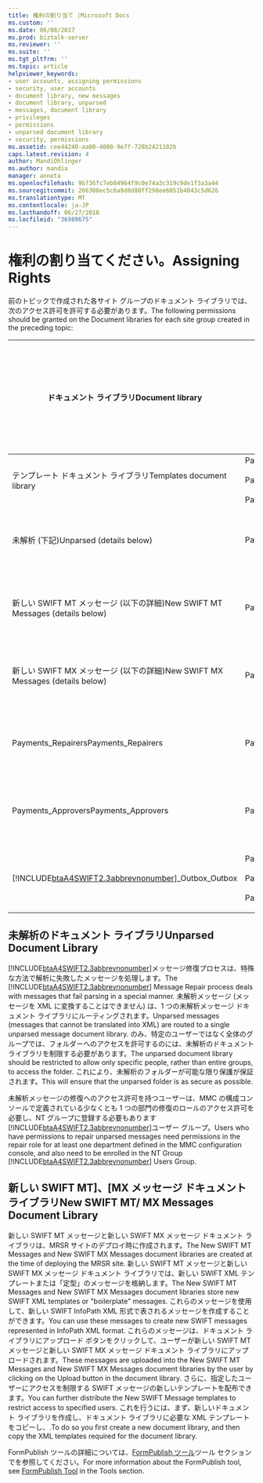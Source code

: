 ```yaml
---
title: 権利の割り当て |Microsoft Docs
ms.custom: ''
ms.date: 06/08/2017
ms.prod: biztalk-server
ms.reviewer: ''
ms.suite: ''
ms.tgt_pltfrm: ''
ms.topic: article
helpviewer_keywords:
- user accounts, assigning permissions
- security, user accounts
- document library, new messages
- document library, unparsed
- messages, document library
- privileges
- permissions
- unparsed document library
- security, permissions
ms.assetid: cee44240-aa00-4080-9e7f-728b2421102b
caps.latest.revision: 4
author: MandiOhlinger
ms.author: mandia
manager: anneta
ms.openlocfilehash: 9b736fc7eb84964f9c0e74a3c319c9de1f3a3a44
ms.sourcegitcommit: 266308ec5c6a9d8d80ff298ee6051b4843c5d626
ms.translationtype: MT
ms.contentlocale: ja-JP
ms.lasthandoff: 06/27/2018
ms.locfileid: "36989675"
---
```

# <a name="assigning-rights"></a><span data-ttu-id="f086f-102">権利の割り当てください。</span><span class="sxs-lookup"><span data-stu-id="f086f-102">Assigning Rights</span></span>
<span data-ttu-id="f086f-103">前のトピックで作成された各サイト グループのドキュメント ライブラリでは、次のアクセス許可を許可する必要があります。</span><span class="sxs-lookup"><span data-stu-id="f086f-103">The following permissions should be granted on the Document libraries for each site group created in the preceding topic:</span></span>  


|                                         <span data-ttu-id="f086f-104">ドキュメント ライブラリ</span><span class="sxs-lookup"><span data-stu-id="f086f-104">Document library</span></span>                                         |                                   <span data-ttu-id="f086f-105">サイト グループ</span><span class="sxs-lookup"><span data-stu-id="f086f-105">Site groups</span></span>                                   | <span data-ttu-id="f086f-106">カスタム ドキュメント ライブラリのアクセス許可を適用するには</span><span class="sxs-lookup"><span data-stu-id="f086f-106">Custom document library permissions to apply</span></span> |
|--------------------------------------------------------------------------------------------------|---------------------------------------------------------------------------------|----------------------------------------------|
|                                    <span data-ttu-id="f086f-107">テンプレート ドキュメント ライブラリ</span><span class="sxs-lookup"><span data-stu-id="f086f-107">Templates document library</span></span>                                    | <span data-ttu-id="f086f-108">Payments_Creators</span><span class="sxs-lookup"><span data-stu-id="f086f-108">Payments_Creators</span></span><br /><br /> <span data-ttu-id="f086f-109">Payments_Repairers</span><span class="sxs-lookup"><span data-stu-id="f086f-109">Payments_Repairers</span></span><br /><br /> <span data-ttu-id="f086f-110">Payments_Approvers</span><span class="sxs-lookup"><span data-stu-id="f086f-110">Payments_Approvers</span></span> |                  <span data-ttu-id="f086f-111">アイテムの表示</span><span class="sxs-lookup"><span data-stu-id="f086f-111">View items</span></span>                  |
|                                     <span data-ttu-id="f086f-112">未解析 (下記)</span><span class="sxs-lookup"><span data-stu-id="f086f-112">Unparsed (details below)</span></span>                                     |                               <span data-ttu-id="f086f-113">Payments_Repairers</span><span class="sxs-lookup"><span data-stu-id="f086f-113">Payments_Repairers</span></span>                                |       <span data-ttu-id="f086f-114">表示、挿入、編集、アイテムの削除</span><span class="sxs-lookup"><span data-stu-id="f086f-114">View, insert, edit, delete items</span></span>       |
|                              <span data-ttu-id="f086f-115">新しい SWIFT MT メッセージ (以下の詳細)</span><span class="sxs-lookup"><span data-stu-id="f086f-115">New SWIFT MT Messages (details below)</span></span>                               |                                <span data-ttu-id="f086f-116">Payments_Creators</span><span class="sxs-lookup"><span data-stu-id="f086f-116">Payments_Creators</span></span>                                |       <span data-ttu-id="f086f-117">表示、挿入、編集、アイテムの削除</span><span class="sxs-lookup"><span data-stu-id="f086f-117">View, insert, edit, delete items</span></span>       |
|                              <span data-ttu-id="f086f-118">新しい SWIFT MX メッセージ (以下の詳細)</span><span class="sxs-lookup"><span data-stu-id="f086f-118">New SWIFT MX Messages (details below)</span></span>                               |                                <span data-ttu-id="f086f-119">Payments_Creators</span><span class="sxs-lookup"><span data-stu-id="f086f-119">Payments_Creators</span></span>                                |       <span data-ttu-id="f086f-120">表示、挿入、編集、アイテムの削除</span><span class="sxs-lookup"><span data-stu-id="f086f-120">View, insert, edit, delete items</span></span>       |
|                                        <span data-ttu-id="f086f-121">Payments_Repairers</span><span class="sxs-lookup"><span data-stu-id="f086f-121">Payments_Repairers</span></span>                                        |                               <span data-ttu-id="f086f-122">Payments_Repairers</span><span class="sxs-lookup"><span data-stu-id="f086f-122">Payments_Repairers</span></span>                                |       <span data-ttu-id="f086f-123">表示、挿入、編集、アイテムの削除</span><span class="sxs-lookup"><span data-stu-id="f086f-123">View, insert, edit, delete items</span></span>       |
|                                        <span data-ttu-id="f086f-124">Payments_Approvers</span><span class="sxs-lookup"><span data-stu-id="f086f-124">Payments_Approvers</span></span>                                        |                               <span data-ttu-id="f086f-125">Payments_Approvers</span><span class="sxs-lookup"><span data-stu-id="f086f-125">Payments_Approvers</span></span>                                |       <span data-ttu-id="f086f-126">表示、挿入、編集、アイテムの削除</span><span class="sxs-lookup"><span data-stu-id="f086f-126">View, insert, edit, delete items</span></span>       |
| [!INCLUDE[btaA4SWIFT2.3abbrevnonumber](../../includes/btaa4swift2-3abbrevnonumber-md.md)]<span data-ttu-id="f086f-127">_Outbox</span><span class="sxs-lookup"><span data-stu-id="f086f-127">_Outbox</span></span> | <span data-ttu-id="f086f-128">Payments_Creators</span><span class="sxs-lookup"><span data-stu-id="f086f-128">Payments_Creators</span></span><br /><br /> <span data-ttu-id="f086f-129">Payments_Repairers</span><span class="sxs-lookup"><span data-stu-id="f086f-129">Payments_Repairers</span></span><br /><br /> <span data-ttu-id="f086f-130">Payments_Approvers</span><span class="sxs-lookup"><span data-stu-id="f086f-130">Payments_Approvers</span></span> |       <span data-ttu-id="f086f-131">表示、挿入、編集、アイテムの削除</span><span class="sxs-lookup"><span data-stu-id="f086f-131">View, insert, edit, delete items</span></span>       |

## <a name="unparsed-document-library"></a><span data-ttu-id="f086f-132">未解析のドキュメント ライブラリ</span><span class="sxs-lookup"><span data-stu-id="f086f-132">Unparsed Document Library</span></span>  
 <span data-ttu-id="f086f-133">[!INCLUDE[btaA4SWIFT2.3abbrevnonumber](../../includes/btaa4swift2-3abbrevnonumber-md.md)]メッセージ修復プロセスは、特殊な方法で解析に失敗したメッセージを処理します。</span><span class="sxs-lookup"><span data-stu-id="f086f-133">The [!INCLUDE[btaA4SWIFT2.3abbrevnonumber](../../includes/btaa4swift2-3abbrevnonumber-md.md)] Message Repair process deals with messages that fail parsing in a special manner.</span></span> <span data-ttu-id="f086f-134">未解析メッセージ (メッセージを XML に変換することはできません) は、1 つの未解析メッセージ ドキュメント ライブラリにルーティングされます。</span><span class="sxs-lookup"><span data-stu-id="f086f-134">Unparsed messages (messages that cannot be translated into XML) are routed to a single unparsed message document library.</span></span> <span data-ttu-id="f086f-135">のみ、特定のユーザーではなく全体のグループでは、フォルダーへのアクセスを許可するのには、未解析のドキュメント ライブラリを制限する必要があります。</span><span class="sxs-lookup"><span data-stu-id="f086f-135">The unparsed document library should be restricted to allow only specific people, rather than entire groups, to access the folder.</span></span> <span data-ttu-id="f086f-136">これにより、未解析のフォルダーが可能な限り保護が保証されます。</span><span class="sxs-lookup"><span data-stu-id="f086f-136">This will ensure that the unparsed folder is as secure as possible.</span></span>  

 <span data-ttu-id="f086f-137">未解析メッセージの修復へのアクセス許可を持つユーザーは、MMC の構成コンソールで定義されている少なくとも 1 つの部門の修復のロールのアクセス許可を必要し、NT グループに登録する必要もあります[!INCLUDE[btaA4SWIFT2.3abbrevnonumber](../../includes/btaa4swift2-3abbrevnonumber-md.md)]ユーザー グループ。</span><span class="sxs-lookup"><span data-stu-id="f086f-137">Users who have permissions to repair unparsed messages need permissions in the repair role for at least one department defined in the MMC configuration console, and also need to be enrolled in the NT Group [!INCLUDE[btaA4SWIFT2.3abbrevnonumber](../../includes/btaa4swift2-3abbrevnonumber-md.md)] Users Group.</span></span>  

## <a name="new-swift-mt-mx-messages-document-library"></a><span data-ttu-id="f086f-138">新しい SWIFT MT]、[MX メッセージ ドキュメント ライブラリ</span><span class="sxs-lookup"><span data-stu-id="f086f-138">New SWIFT MT/ MX Messages Document Library</span></span>  
 <span data-ttu-id="f086f-139">新しい SWIFT MT メッセージと新しい SWIFT MX メッセージ ドキュメント ライブラリは、MRSR サイトのデプロイ時に作成されます。</span><span class="sxs-lookup"><span data-stu-id="f086f-139">The New SWIFT MT Messages and New SWIFT MX Messages document libraries are created at the time of deploying the MRSR site.</span></span> <span data-ttu-id="f086f-140">新しい SWIFT MT メッセージと新しい SWIFT MX メッセージ ドキュメント ライブラリでは、新しい SWIFT XML テンプレートまたは「定型」のメッセージを格納します。</span><span class="sxs-lookup"><span data-stu-id="f086f-140">The New SWIFT MT Messages and New SWIFT MX Messages document libraries store new SWIFT XML templates or "boilerplate" messages.</span></span> <span data-ttu-id="f086f-141">これらのメッセージを使用して、新しい SWIFT InfoPath XML 形式で表されるメッセージを作成することができます。</span><span class="sxs-lookup"><span data-stu-id="f086f-141">You can use these messages to create new SWIFT messages represented in InfoPath XML format.</span></span> <span data-ttu-id="f086f-142">これらのメッセージは、ドキュメント ライブラリにアップロード ボタンをクリックして、ユーザーが新しい SWIFT MT メッセージと新しい SWIFT MX メッセージ ドキュメント ライブラリにアップロードされます。</span><span class="sxs-lookup"><span data-stu-id="f086f-142">These messages are uploaded into the New SWIFT MT Messages and New SWIFT MX Messages document libraries by the user by clicking on the Upload button in the document library.</span></span> <span data-ttu-id="f086f-143">さらに、指定したユーザーにアクセスを制限する SWIFT メッセージの新しいテンプレートを配布できます。</span><span class="sxs-lookup"><span data-stu-id="f086f-143">You can further distribute the New SWIFT Message templates to restrict access to specified users.</span></span> <span data-ttu-id="f086f-144">これを行うには、まず、新しいドキュメント ライブラリを作成し、ドキュメント ライブラリに必要な XML テンプレートをコピーし、.</span><span class="sxs-lookup"><span data-stu-id="f086f-144">To do so you first create a new document library, and then copy the XML templates required for the document library.</span></span>  

 <span data-ttu-id="f086f-145">FormPublish ツールの詳細については、[FormPublish ツール](http://msdn.microsoft.com/09a6ed31-5917-4776-9a5e-955af440cdac)ツール セクションでを参照してください。</span><span class="sxs-lookup"><span data-stu-id="f086f-145">For more information about the FormPublish tool, see [FormPublish Tool](http://msdn.microsoft.com/09a6ed31-5917-4776-9a5e-955af440cdac) in the Tools section.</span></span>